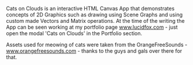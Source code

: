 Cats on Clouds is an interactive HTML Canvas App that demonstrates concepts of 2D Graphics such as drawing using Scene Graphs and using custom made Vectors and Matrix operations. At the time of the writing the App can be seen working at my portfolio page www.lucidfox.com - just open the modal 'Cats on Clouds' in the Portfolio section.

Assets used for meowing of cats were taken from the OrangeFreeSounds - www.orangefreesounds.com - thanks to the guys and gals over there for that.

